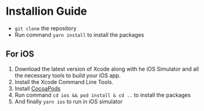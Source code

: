 # Installion Guide 
- ```git clone``` the repository
- Run command ``` yarn install ``` to install the packages
  
## For iOS
1. Download the latest version of Xcode along with he iOS Simulator and all the necessary tools to build your iOS app.
2. Install the Xcode Command Line Tools.
3. Install [CocoaPods](https://guides.cocoapods.org/using/getting-started.html)
4. Run command ``` cd ios && pod install & cd .. ``` to install the packages
5. And finally ``` yarn ios ``` to run in iOS simulator
